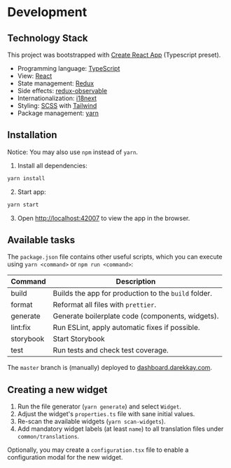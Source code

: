 # Development

## Technology Stack

This project was bootstrapped with [Create React App](https://github.com/facebook/create-react-app) (Typescript preset).

- Programming language: [TypeScript](https://www.typescriptlang.org/)
- View: [React](https://reactjs.org/)
- State management: [Redux](https://redux.js.org/)
- Side effects: [redux-observable](https://redux-observable.js.org/)
- Internationalization: [i18next](https://www.i18next.com/)
- Styling: [SCSS](https://sass-lang.com/) with [Tailwind](https://tailwindcss.com/)
- Package management: [yarn](https://yarnpkg.com)

## Installation

Notice: You may also use `npm` instead of `yarn`.

1. Install all dependencies:

```bash
yarn install
```

2. Start app:

```bash
yarn start
```

3. Open [http://localhost:42007](http://localhost:42007) to view the app in the browser.

## Available tasks

The `package.json` file contains other useful scripts, which you can execute using `yarn <command>` or `npm run <command>`:

| Command   | Description                                          |
| --------- | ---------------------------------------------------- |
| build     | Builds the app for production to the `build` folder. |
| format    | Reformat all files with `prettier`.                  |
| generate  | Generate boilerplate code (components, widgets).     |
| lint:fix  | Run ESLint, apply automatic fixes if possible.       |
| storybook | Start Storybook                                      |
| test      | Run tests and check test coverage.                   |

The `master` branch is (manually) deployed to [dashboard.darekkay.com](https://dashboard.darekkay.com).

## Creating a new widget

1. Run the file generator (`yarn generate`) and select `Widget`.
2. Adjust the widget's `properties.ts` file with sane initial values.
3. Re-scan the available widgets (`yarn scan-widgets`).
4. Add mandatory widget labels (at least `name`) to all translation files under `common/translations`.

Optionally, you may create a `configuration.tsx` file to enable a configuration modal for the new widget.
